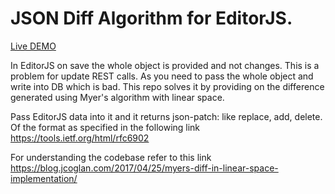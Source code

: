 # JSON Diff Algorithm for EditorJS.

[Live DEMO](https://codesandbox.io/s/falling-night-r7qli?file=/src/App.js)

In EditorJS on save the whole object is provided and not changes. This is a problem
for update REST calls. As you need to pass the whole object and write into DB which is bad. 
This repo solves it by providing on the difference generated using Myer's algorithm with linear space.

Pass EditorJS data into it and it returns json-patch: like replace, add, delete.
Of the format as specified in the following link https://tools.ietf.org/html/rfc6902

For understanding the codebase refer to this link 
https://blog.jcoglan.com/2017/04/25/myers-diff-in-linear-space-implementation/
